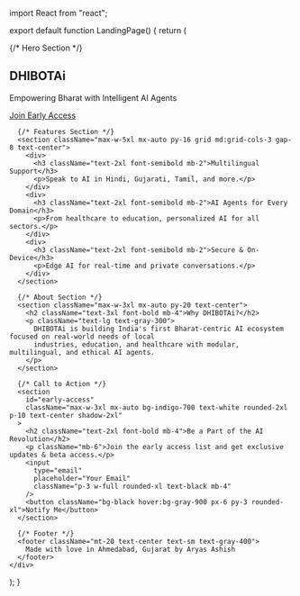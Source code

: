 import React from "react";

export default function LandingPage() {
  return (
    <div className="min-h-screen bg-gradient-to-br from-slate-900 to-gray-800 text-white px-6 py-10">
      {/* Hero Section */}
      <section className="text-center max-w-4xl mx-auto py-20">
        <h1 className="text-5xl font-bold mb-4">DHIBOTAi</h1>
        <p className="text-xl mb-6">Empowering Bharat with Intelligent AI Agents</p>
        <a
          href="#early-access"
          className="bg-indigo-600 hover:bg-indigo-700 text-white px-6 py-3 rounded-2xl shadow-xl text-lg"
        >
          Join Early Access
        </a>
      </section>

      {/* Features Section */}
      <section className="max-w-5xl mx-auto py-16 grid md:grid-cols-3 gap-8 text-center">
        <div>
          <h3 className="text-2xl font-semibold mb-2">Multilingual Support</h3>
          <p>Speak to AI in Hindi, Gujarati, Tamil, and more.</p>
        </div>
        <div>
          <h3 className="text-2xl font-semibold mb-2">AI Agents for Every Domain</h3>
          <p>From healthcare to education, personalized AI for all sectors.</p>
        </div>
        <div>
          <h3 className="text-2xl font-semibold mb-2">Secure & On-Device</h3>
          <p>Edge AI for real-time and private conversations.</p>
        </div>
      </section>

      {/* About Section */}
      <section className="max-w-3xl mx-auto py-20 text-center">
        <h2 className="text-3xl font-bold mb-4">Why DHIBOTAi?</h2>
        <p className="text-lg text-gray-300">
          DHIBOTAi is building India's first Bharat-centric AI ecosystem focused on real-world needs of local
          industries, education, and healthcare with modular, multilingual, and ethical AI agents.
        </p>
      </section>

      {/* Call to Action */}
      <section
        id="early-access"
        className="max-w-3xl mx-auto bg-indigo-700 text-white rounded-2xl p-10 text-center shadow-2xl"
      >
        <h2 className="text-2xl font-bold mb-4">Be a Part of the AI Revolution</h2>
        <p className="mb-6">Join the early access list and get exclusive updates & beta access.</p>
        <input
          type="email"
          placeholder="Your Email"
          className="p-3 w-full rounded-xl text-black mb-4"
        />
        <button className="bg-black hover:bg-gray-900 px-6 py-3 rounded-xl">Notify Me</button>
      </section>

      {/* Footer */}
      <footer className="mt-20 text-center text-sm text-gray-400">
        Made with love in Ahmedabad, Gujarat by Aryas Ashish
      </footer>
    </div>
  );
}
